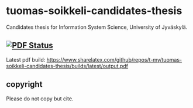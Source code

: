 # tuomas-soikkeli-candidates-thesis
Candidates thesis for Information System Science, University of Jyväskylä.

## [![PDF Status](https://www.sharelatex.com/github/repos/t-my/tuomas-soikkeli-candidates-thesis/builds/latest/badge.svg)](https://www.sharelatex.com/github/repos/t-my/tuomas-soikkeli-candidates-thesis/builds/latest/output.pdf)

Latest pdf build: https://www.sharelatex.com/github/repos/t-my/tuomas-soikkeli-candidates-thesis/builds/latest/output.pdf

## copyright
Please do not copy but cite.
